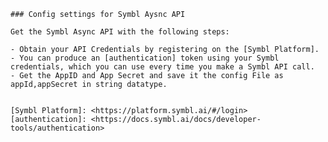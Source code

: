    ### Config settings for Symbl Aysnc API

    Get the Symbl Async API with the following steps:

    - Obtain your API Credentials by registering on the [Symbl Platform].
    - You can produce an [authentication] token using your Symbl credentials, which you can use every time you make a Symbl API call.
    - Get the AppID and App Secret and save it the config File as appId,appSecret in string datatype.


    [Symbl Platform]: <https://platform.symbl.ai/#/login>
    [authentication]: <https://docs.symbl.ai/docs/developer-tools/authentication>